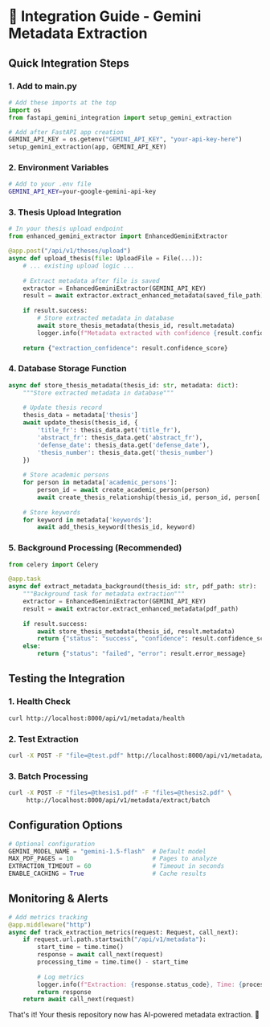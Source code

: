 # 🔧 Integration Guide - Gemini Metadata Extraction

## Quick Integration Steps

### 1. Add to main.py

```python
# Add these imports at the top
import os
from fastapi_gemini_integration import setup_gemini_extraction

# Add after FastAPI app creation
GEMINI_API_KEY = os.getenv("GEMINI_API_KEY", "your-api-key-here")
setup_gemini_extraction(app, GEMINI_API_KEY)
```

### 2. Environment Variables

```bash
# Add to your .env file
GEMINI_API_KEY=your-google-gemini-api-key
```

### 3. Thesis Upload Integration

```python
# In your thesis upload endpoint
from enhanced_gemini_extractor import EnhancedGeminiExtractor

@app.post("/api/v1/theses/upload")
async def upload_thesis(file: UploadFile = File(...)):
    # ... existing upload logic ...
    
    # Extract metadata after file is saved
    extractor = EnhancedGeminiExtractor(GEMINI_API_KEY)
    result = await extractor.extract_enhanced_metadata(saved_file_path)
    
    if result.success:
        # Store extracted metadata in database
        await store_thesis_metadata(thesis_id, result.metadata)
        logger.info(f"Metadata extracted with confidence {result.confidence_score}")
    
    return {"extraction_confidence": result.confidence_score}
```

### 4. Database Storage Function

```python
async def store_thesis_metadata(thesis_id: str, metadata: dict):
    """Store extracted metadata in database"""
    
    # Update thesis record
    thesis_data = metadata['thesis']
    await update_thesis(thesis_id, {
        'title_fr': thesis_data.get('title_fr'),
        'abstract_fr': thesis_data.get('abstract_fr'),
        'defense_date': thesis_data.get('defense_date'),
        'thesis_number': thesis_data.get('thesis_number')
    })
    
    # Store academic persons
    for person in metadata['academic_persons']:
        person_id = await create_academic_person(person)
        await create_thesis_relationship(thesis_id, person_id, person['role'])
    
    # Store keywords
    for keyword in metadata['keywords']:
        await add_thesis_keyword(thesis_id, keyword)
```

### 5. Background Processing (Recommended)

```python
from celery import Celery

@app.task
async def extract_metadata_background(thesis_id: str, pdf_path: str):
    """Background task for metadata extraction"""
    extractor = EnhancedGeminiExtractor(GEMINI_API_KEY)
    result = await extractor.extract_enhanced_metadata(pdf_path)
    
    if result.success:
        await store_thesis_metadata(thesis_id, result.metadata)
        return {"status": "success", "confidence": result.confidence_score}
    else:
        return {"status": "failed", "error": result.error_message}
```

## Testing the Integration

### 1. Health Check

```bash
curl http://localhost:8000/api/v1/metadata/health
```

### 2. Test Extraction

```bash
curl -X POST -F "file=@test.pdf" http://localhost:8000/api/v1/metadata/extract
```

### 3. Batch Processing

```bash
curl -X POST -F "files=@thesis1.pdf" -F "files=@thesis2.pdf" \
     http://localhost:8000/api/v1/metadata/extract/batch
```

## Configuration Options

```python
# Optional configuration
GEMINI_MODEL_NAME = "gemini-1.5-flash"  # Default model
MAX_PDF_PAGES = 10                      # Pages to analyze
EXTRACTION_TIMEOUT = 60                 # Timeout in seconds
ENABLE_CACHING = True                   # Cache results
```

## Monitoring & Alerts

```python
# Add metrics tracking
@app.middleware("http")
async def track_extraction_metrics(request: Request, call_next):
    if request.url.path.startswith("/api/v1/metadata"):
        start_time = time.time()
        response = await call_next(request)
        processing_time = time.time() - start_time
        
        # Log metrics
        logger.info(f"Extraction: {response.status_code}, Time: {processing_time:.2f}s")
        return response
    return await call_next(request)
```

That's it! Your thesis repository now has AI-powered metadata extraction. 🚀